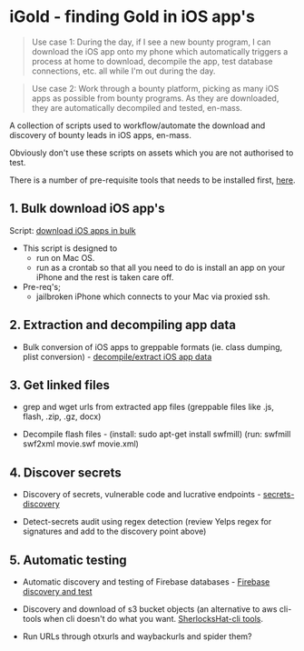 # iGold - finding Gold in iOS app's

>Use case 1: During the day, if I see a new bounty program, I can download the iOS app onto my phone which automatically triggers a process at home to download, decompile the app, test database connections, etc. all while I'm out during the day. 

>Use case 2: Work through a bounty platform, picking as many iOS apps as possible from bounty programs. As they are downloaded, they are automatically decompiled and tested, en-mass. 

A collection of scripts used to workflow/automate the download and discovery of bounty leads in iOS apps, en-mass. 

Obviously don't use these scripts on assets which you are not authorised to test. 

There is a number of pre-requisite tools that needs to be installed first, [here](https://github.com/SherlocksHat/iGold/blob/master/install.sh). 

## 1. Bulk download iOS app's

Script: [download iOS apps in bulk](https://github.com/SherlocksHat/iGold/blob/master/scripts/1-iOS-bulk-regular-download.sh)
  * This script is designed to
    * run on Mac OS.
    * run as a crontab so that all you need to do is install an app on your iPhone and the rest is taken care off. 
   * Pre-req's; 
     * jailbroken iPhone which connects to your Mac via proxied ssh.
     
## 2. Extraction and decompiling app data

 * Bulk conversion of iOS apps to greppable formats (ie. class dumping, plist conversion) - [decompile/extract iOS app data](https://github.com/SherlocksHat/iGold/blob/master/scripts/2-iOS-bulk-conversion.sh)
 
## 3. Get linked files

 * grep and wget urls from extracted app files (greppable files like .js, flash, .zip, .gz, docx) 
 
 * Decompile flash files - (install: sudo apt-get install swfmill) (run: swfmill swf2xml movie.swf movie.xml)

## 4. Discover secrets

 * Discovery of secrets, vulnerable code and lucrative endpoints - [secrets-discovery](https://github.com/SherlocksHat/iGold/blob/master/scripts/6-interesting-urls.sh)

 * Detect-secrets audit using regex detection (review Yelps regex for signatures and add to the discovery point above)
 
 ## 5. Automatic testing
 * Automatic discovery and testing of Firebase databases - [Firebase discovery and test](https://github.com/SherlocksHat/iGold/blob/master/scripts/3-firebase-discover-test.sh)
  
 * Discovery and download of s3 bucket objects (an alternative to aws cli-tools when cli doesn't do what you want. [SherlocksHat-cli tools](https://github.com/SherlocksHat/iGold/blob/master/scripts/5-s3-bucket-list-objects.sh). 
 
 * Run URLs through otxurls and waybackurls and spider them?
